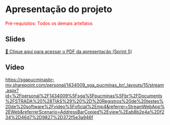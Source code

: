 # Apresentação do projeto

<span style="color:red">Pré-requisitos: Todos os demais artefatos</span>


## Slides

[📄 Clique aqui para acessar o PDF da apresentação (Sprint 5)](./apresentacao_sprint5.pdf)


## Vídeo

https://sgapucminasbr-my.sharepoint.com/personal/1434009_sga_pucminas_br/_layouts/15/stream.aspx?id=%2Fpersonal%2F1434009%5Fsga%5Fpucminas%5Fbr%2FDocuments%2FSTRADA%20%28TIAS%29%20%2D%20Registros%20de%20testes%20de%20software%2Fvideo%5Foficial%2Emp4&referrer=StreamWebApp%2EWeb&referrerScenario=AddressBarCopied%2Eview%2Eab8b2e4a%2Df234%2D46d7%2D9827%2D372f5e3a946f

